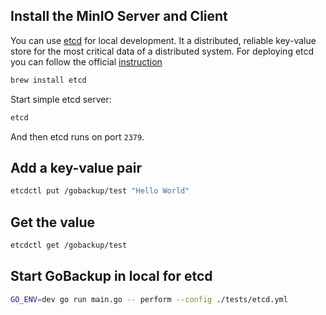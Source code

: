 ## Install the MinIO Server and Client

You can use [etcd](https://etcd.io) for local development. It a distributed, reliable key-value store for the most critical data of a distributed system.
For deploying etcd you can follow the official [instruction](https://etcd.io/docs/v3.5/install/)

```bash
brew install etcd
```

Start simple etcd server:

```bash
etcd
```

And then etcd runs on port `2379`.

## Add a key-value pair

```bash
etcdctl put /gobackup/test "Hello World"
```

## Get the value

```bash
etcdctl get /gobackup/test
```

## Start GoBackup in local for etcd

```bash
GO_ENV=dev go run main.go -- perform --config ./tests/etcd.yml
```
